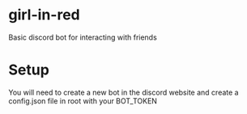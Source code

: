 # girl-in-red
Basic discord bot for interacting with friends

# Setup
You will need to create a new bot in the discord website and create a config.json file in root with your BOT_TOKEN